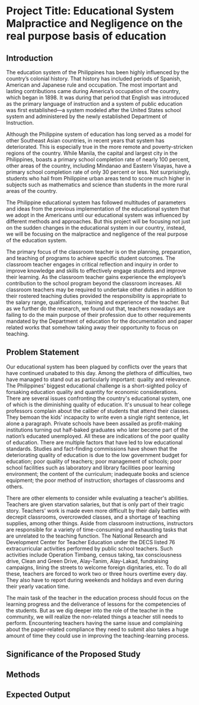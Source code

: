 # Project Title: Educational System Malpractice and Negligence on the real purpose basis of education
## Introduction
The education system of the Philippines has been highly influenced by the country’s colonial history.  That history has included periods of Spanish, American and Japanese rule and occupation.  The most important and lasting contributions came during America’s occupation of the country, which began in 1898.  It was during that period that English was introduced as the primary language of instruction and a system of public education was first established—a system modeled after the United States school system and administered by the newly established Department of Instruction.

Although the Philippine system of education has long served as a model for other Southeast Asian countries, in recent years that system has deteriorated. This is especially true in the more remote and poverty-stricken regions of the country.  While Manila, the capital and largest city in the Philippines, boasts a primary school completion rate of nearly 100 percent, other areas of the country, including Mindanao and Eastern Visayas, have a primary school completion rate of only 30 percent or less.  Not surprisingly, students who hail from Philippine urban areas tend to score much higher in subjects such as mathematics and science than students in the more rural areas of the country.

The Philippine educational system has followed multitudes of parameters and ideas from the previous implementation of the educational system that we adopt in the Americans until our educational system was influenced by different methods and approaches. But this project will be focusing not just on the sudden changes in the educational system in our country, instead, we will be focusing on the malpractice and negligence of the real purpose of the education system. 

The primary focus of the classroom teacher is on the planning, preparation, and teaching of programs to achieve specific student outcomes. The classroom teacher engages in critical reflection and inquiry in order to improve knowledge and skills to effectively engage students and improve their learning. As the classroom teacher gains experience the employee’s contribution to the school program beyond the classroom increases. All classroom teachers may be required to undertake other duties in addition to their rostered teaching duties provided the responsibility is appropriate to the salary range, qualifications, training and experience of the teacher. But as we further do the research, we found out that, teachers nowadays are failing to do the main purpose of their profession due to other requirements mandated by the Department of education for the documentation and paper related works that somehow taking away their opportunity to focus on teaching. 

## Problem Statement 
Our educational system has been plagued by conflicts over the years that have continued unabated to this day. Among the plethora of difficulties, two have managed to stand out as particularly important: quality and relevance. The Philippines' biggest educational challenge is a short-sighted policy of forsaking education quality and quantity for economic considerations. There are several issues confronting the country's educational system, one of which is the diminishing quality of education. It's unusual to hear college professors complain about the caliber of students that attend their classes. They bemoan the kids' incapacity to write even a single right sentence, let alone a paragraph. Private schools have been assailed as profit-making institutions turning out half-baked graduates who later become part of the nation’s educated unemployed. All these are indications of the poor quality of education. There are multiple factors that have led to low educational standards. Studies and fact-finding commissions have shown that the deteriorating quality of education is due to the low government budget for education; poor quality of teachers; poor management of schools; poor school facilities such as laboratory and library facilities poor learning environment; the content of the curriculum; inadequate books and science equipment; the poor method of instruction; shortages of classrooms and others.

There are other elements to consider while evaluating a teacher's abilities. Teachers are given starvation salaries, but that is only part of their tragic story. Teachers' work is made even more difficult by their daily battles with decrepit classrooms, overcrowded classes, and a shortage of teaching supplies, among other things. Aside from classroom instructions, instructors are responsible for a variety of time-consuming and exhausting tasks that are unrelated to the teaching function. The National Research and Development Center for Teacher Education under the DECS listed 76 extracurricular activities performed by public school teachers. Such activities include Operation Timbang, census taking, tax consciousness drive, Clean and Green Drive, Alay-Tanim, Alay-Lakad, fundraising campaigns, lining the streets to welcome foreign dignitaries, etc. To do all these, teachers are forced to work two or three hours overtime every day. They also have to report during weekends and holidays and even during their yearly vacation time. 

The main task of the teacher in the education process should focus on the learning progress and the deliverance of lessons for the competencies of the students. But as we dig deeper into the role of the teacher in the community, we will realize the non-related things a teacher still needs to perform. Encountering teachers having the same issue and complaining about the paper-related compliance they need to submit also takes a huge amount of time they could use in improving the teaching-learning process. 

## Significance of the Proposed Study

## Methods

## Expected Output
